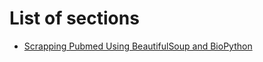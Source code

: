 # List of sections

- [Scrapping Pubmed Using BeautifulSoup and BioPython](contrib\web-scrapping\Scrapping_Pubmed_Using_BeautifulSoup_and_BioPython.md)
